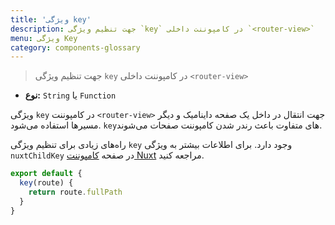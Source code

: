 ```yaml
---
title: 'ویژگی key'
description: جهت تنظیم ویژگی `key` در کامپوننت داخلی `<router-view>`
menu: ویژگی Key
category: components-glossary
---
```


> جهت تنظیم ویژگی `key` در کامپوننت داخلی `<router-view>`

- **نوع:** `String` یا `Function`

ویژگی `key` در کامپوننت `<router-view>` جهت انتقال در داخل یک صفحه داینامیک و دیگر مسیرها استفاده می‌شود. `key`های متفاوت باعث رندر شدن کامپوننت صفحات می‌شوند.

راه‌های زیادی برای تنظیم ویژگی `key` وجود دارد. برای اطلاعات بیشتر به ویژگی `nuxtChildKey` در صفحه [کامپوننت Nuxt](/guides/features/nuxt-components) مراجعه کنید.

```js
export default {
  key(route) {
    return route.fullPath
  }
}
```
